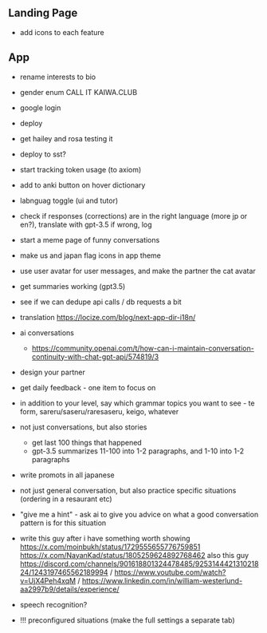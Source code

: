 ## Landing Page
- add icons to each feature

## App
- rename interests to bio
- gender enum
CALL IT KAIWA.CLUB

- google login
- deploy
- get hailey and rosa testing it
- deploy to sst?
- start tracking token usage (to axiom)
- add to anki button on hover dictionary
- labnguag toggle (ui and tutor)
- check if responses (corrections) are in the right language (more jp or en?), translate with gpt-3.5 if wrong, log
- start a meme page of funny conversations
- make us and japan flag icons in app theme

- use user avatar for user messages, and make the partner the cat avatar
- get summaries working (gpt3.5)
- see if we can dedupe api calls / db requests a bit

- translation https://locize.com/blog/next-app-dir-i18n/
- ai conversations
  - https://community.openai.com/t/how-can-i-maintain-conversation-continuity-with-chat-gpt-api/574819/3
- design your partner
- get daily feedback - one item to focus on
- in addition to your level, say which grammar topics you want to see - te form, sareru/saseru/raresaseru, keigo, whatever
- not just conversations, but also stories
  - get last 100 things that happened
  - gpt-3.5 summarizes 11-100 into 1-2 paragraphs, and 1-10 into 1-2 paragraphs
- write promots in all japanese
- not just general conversation, but also practice specific situations (ordering in a resaurant etc)
- "give me a hint" - ask ai to give you advice on what a good conversation pattern is for this situation
- write this guy after i have something worth showing https://x.com/moinbukh/status/1729555655776759851 https://x.com/NayanKad/status/1805259624892768462
also this guy https://discord.com/channels/901618801324478485/925314442131021824/1243197465562189994 / https://www.youtube.com/watch?v=UjX4Peh4xqM / https://www.linkedin.com/in/william-westerlund-aa2997b9/details/experience/
- speech recognition?
- !!! preconfigured situations (make the full settings a separate tab)